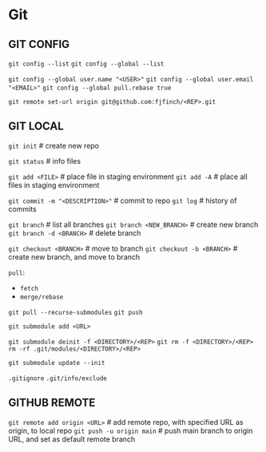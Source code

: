 # Git
## GIT CONFIG
`git config --list`
`git config --global --list`

`git config --global user.name "<USER>"`
`git config --global user.email "<EMAIL>"`
`git config --global pull.rebase true`

`git remote set-url origin git@github.com:fjfinch/<REP>.git`

## GIT LOCAL
`git init` # create new repo

`git status` # info files

`git add <FILE>` # place file in staging environment
`git add -A` # place all files in staging environment

`git commit -m "<DESCRIPTION>"` # commit to repo
`git log` # history of commits

`git branch` # list all branches
`git branch <NEW_BRANCH>` # create new branch
`git branch -d <BRANCH>` # delete branch

`git checkout <BRANCH>` # move to branch
`git checkout -b <BRANCH>` # create new branch, and move to branch

`pull`:
- `fetch`
- `merge/rebase`

`git pull --recurse-submodules`
`git push`

`git submodule add <URL>`

`git submodule deinit -f <DIRECTORY>/<REP>`
`git rm -f <DIRECTORY>/<REP>`
`rm -rf .git/modules/<DIRECTORY>/<REP>`

`git submodule update --init`

`.gitignore`
`.git/info/exclude`

## GITHUB REMOTE
`git remote add origin <URL>` # add remote repo, with specified URL as origin, to local repo
`git push -u origin main` # push main branch to origin URL, and set as default remote branch